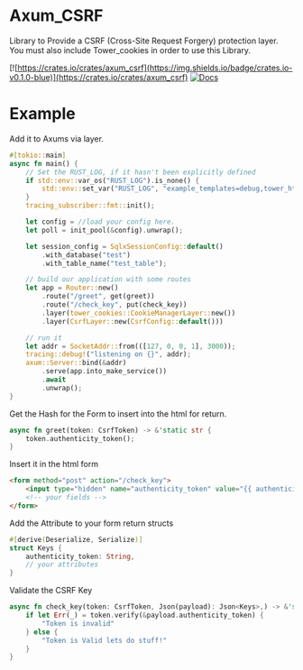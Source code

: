 # Axum_CSRF

Library to Provide a CSRF (Cross-Site Request Forgery) protection layer. You must also include Tower_cookies in order to use this Library.

[![https://crates.io/crates/axum_csrf](https://img.shields.io/badge/crates.io-v0.1.0-blue)](https://crates.io/crates/axum_csrf)
[![Docs](https://docs.rs/axum_csrf/badge.svg)](https://docs.rs/axum_csrf)

# Example

Add it to Axums via layer.
```rust
#[tokio::main]
async fn main() {
    // Set the RUST_LOG, if it hasn't been explicitly defined
    if std::env::var_os("RUST_LOG").is_none() {
        std::env::set_var("RUST_LOG", "example_templates=debug,tower_http=debug")
    }
    tracing_subscriber::fmt::init();

    let config = //load your config here.
    let poll = init_pool(&config).unwrap();

    let session_config = SqlxSessionConfig::default()
        .with_database("test")
        .with_table_name("test_table");

    // build our application with some routes
    let app = Router::new()
        .route("/greet", get(greet))
        .route("/check_key", put(check_key))
        .layer(tower_cookies::CookieManagerLayer::new())
        .layer(CsrfLayer::new(CsrfConfig::default()))

    // run it
    let addr = SocketAddr::from(([127, 0, 0, 1], 3000));
    tracing::debug!("listening on {}", addr);
    axum::Server::bind(&addr)
        .serve(app.into_make_service())
        .await
        .unwrap();
}
```

Get the Hash for the Form to insert into the html for return.
```rust
async fn greet(token: CsrfToken) -> &'static str {
    token.authenticity_token();
}
```

Insert it in the html form
```html
<form method="post" action="/check_key">
    <input type="hidden" name="authenticity_token" value="{{ authenticity_token }}"/>
    <!-- your fields -->
</form>
```

Add the Attribute to your form return structs
```rust
#[derive(Deserialize, Serialize)]
struct Keys {
    authenticity_token: String,
    // your attributes
}
```

Validate the CSRF Key
```rust
async fn check_key(token: CsrfToken, Json(payload): Json<Keys>,) -> &'static str {
    if let Err(_) = token.verify(&payload.authenticity_token) {
        "Token is invalid"
    } else {
        "Token is Valid lets do stuff!"
    }
}
```